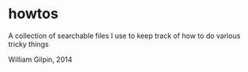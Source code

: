 <!-- ---
layout: home
date: "2017-02-23T10:20:00Z"
---
 -->

# howtos

A collection of searchable files I use to keep track of how to do various tricky things

William Gilpin, 2014

